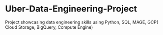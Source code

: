 # Uber-Data-Engineering-Project
Project showcasing data engineering skills using Python, SQL, MAGE, GCP( Cloud Storage, BigQuery, Compute Engine)
